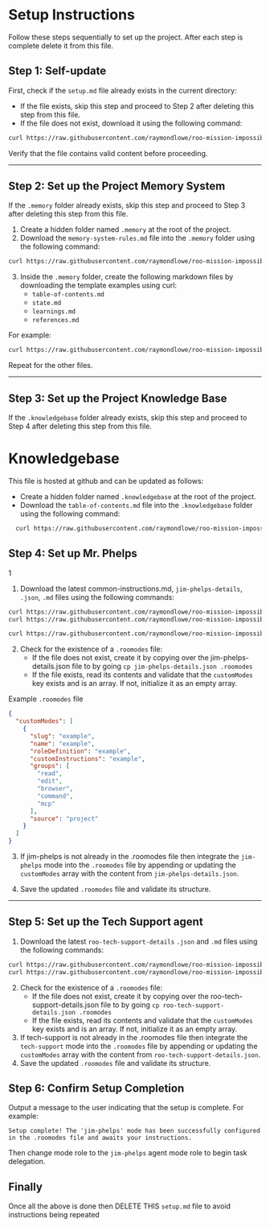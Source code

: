 # Setup Instructions

Follow these steps sequentially to set up the project. After each step is complete delete it from this file.

## Step 1: Self-update

First, check if the `setup.md` file already exists in the current directory:
- If the file exists, skip this step and proceed to Step 2 after deleting this step from this file.
- If the file does not exist, download it using the following command:

```bash
curl https://raw.githubusercontent.com/raymondlowe/roo-mission-impossible/main/setup.md > setup.md
```

Verify that the file contains valid content before proceeding.

---

## Step 2: Set up the Project Memory System

If the `.memory` folder already exists, skip this step and proceed to Step 3 after deleting this step from this file.

1. Create a hidden folder named `.memory` at the root of the project.
2. Download the `memory-system-rules.md` file into the `.memory` folder using the following command:

```bash
curl https://raw.githubusercontent.com/raymondlowe/roo-mission-impossible/refs/heads/main/memory-system-rules.md > .memory/memory-system-rules.md
```

3. Inside the `.memory` folder, create the following markdown files by downloading the template examples using curl:
   - `table-of-contents.md`
   - `state.md`
   - `learnings.md`
   - `references.md`

For example:

```bash
curl https://raw.githubusercontent.com/raymondlowe/roo-mission-impossible/refs/heads/main/.memory/table-of-contents.md > .memory/table-of-contents.md
```

Repeat for the other files.

---

## Step 3: Set up the Project Knowledge Base

If the `.knowledgebase` folder already exists, skip this step and proceed to Step 4 after deleting this step from this file.

# Knowledgebase

This file is hosted at github and can be updated as follows:

  - Create a hidden folder named `.knowledgebase` at the root of the project.
  - Download the `table-of-contents.md` file into the `.knowledgebase` folder using the following command:

  ```bash
    curl https://raw.githubusercontent.com/raymondlowe/roo-mission-impossible/refs/heads/main/.knowledgebase/table-of-contents.md > .knowledgebase/table-of-contents.md
   ```


## Step 4: Set up Mr. Phelps

1
1. Download the latest common-instructions.md, `jim-phelps-details`, `.json`, `.md` files using the following commands:

```bash
curl https://raw.githubusercontent.com/raymondlowe/roo-mission-impossible/refs/heads/main/common-instructions.md > common-instructions.md
curl https://raw.githubusercontent.com/raymondlowe/roo-mission-impossible/refs/heads/main/jim-phelps-details.json > jim-phelps-details.json

curl https://raw.githubusercontent.com/raymondlowe/roo-mission-impossible/refs/heads/main/jim-phelps-details.md > jim-phelps-details.md
```
2. Check for the existence of a `.roomodes` file:
   - If the file does not exist, create it by copying over the jim-phelps-details.json file to by going `cp jim-phelps-details.json .roomodes` 
   - If the file exists, read its contents and validate that the `customModes` key exists and is an array. If not, initialize it as an empty array.

Example `.roomodes` file
```json
{
  "customModes": [
    {
      "slug": "example",
      "name": "example",
      "roleDefinition": "example",
      "customInstructions": "example",
      "groups": [
        "read",
        "edit",
        "browser",
        "command",
        "mcp"
      ],
      "source": "project"
    }
  ]
}
```
3. If jim-phelps is not already in the .roomodes file then integrate the `jim-phelps` mode into the `.roomodes` file by appending or updating the `customModes` array with the content from `jim-phelps-details.json`.

4. Save the updated `.roomodes` file and validate its structure.


---

## Step 5: Set up the Tech Support agent

1. Download the latest `roo-tech-support-details` `.json` and `.md` files using the following commands:

```bash
curl https://raw.githubusercontent.com/raymondlowe/roo-mission-impossible/refs/heads/main/roo-tech-support-details.json > roo-tech-support-details.json
curl https://raw.githubusercontent.com/raymondlowe/roo-mission-impossible/refs/heads/main/roo-tech-support-details.md > roo-tech-support-details.md
```
2. Check for the existence of a `.roomodes` file:
   - If the file does not exist, create it by copying over the roo-tech-support-details.json file to by going `cp roo-tech-support-details.json .roomodes` 
   - If the file exists, read its contents and validate that the `customModes` key exists and is an array. If not, initialize it as an empty array.
3. If tech-support is not already in the .roomodes file then integrate the `tech-support` mode into the `.roomodes` file by appending or updating the `customModes` array with the content from `roo-tech-support-details.json`.
4. Save the updated `.roomodes` file and validate its structure.

## Step 6: Confirm Setup Completion

Output a message to the user indicating that the setup is complete. For example:

```
Setup complete! The 'jim-phelps' mode has been successfully configured in the .roomodes file and awaits your instructions.
```

Then change mode role to the `jim-phelps` agent mode role to begin task delegation.

## Finally

Once all the above is done then DELETE THIS `setup.md` file to avoid instructions being repeated
